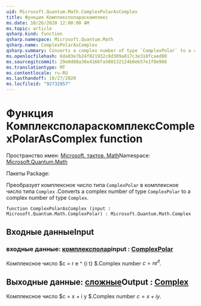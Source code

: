 ```yaml
---
uid: Microsoft.Quantum.Math.ComplexPolarAsComplex
title: Функция Комплексполараскомплекс
ms.date: 10/26/2020 12:00:00 AM
ms.topic: article
qsharp.kind: function
qsharp.namespace: Microsoft.Quantum.Math
qsharp.name: ComplexPolarAsComplex
qsharp.summary: Converts a complex number of type `ComplexPolar` to a complex number of type `Complex`.
ms.openlocfilehash: 6da03e7b24f021932c8d309a817c3e318fcaed80
ms.sourcegitcommit: 29e0d88a30e4166fa580132124b0eb57e1f0e986
ms.translationtype: MT
ms.contentlocale: ru-RU
ms.lasthandoff: 10/27/2020
ms.locfileid: "92732857"
---
```

# <a name="complexpolarascomplex-function"></a><span data-ttu-id="5f18d-102">Функция Комплексполараскомплекс</span><span class="sxs-lookup"><span data-stu-id="5f18d-102">ComplexPolarAsComplex function</span></span>

<span data-ttu-id="5f18d-103">Пространство имен: [Microsoft. тактов. Math](xref:Microsoft.Quantum.Math)</span><span class="sxs-lookup"><span data-stu-id="5f18d-103">Namespace: [Microsoft.Quantum.Math](xref:Microsoft.Quantum.Math)</span></span>

<span data-ttu-id="5f18d-104">Пакеты [](https://nuget.org/packages/)</span><span class="sxs-lookup"><span data-stu-id="5f18d-104">Package: [](https://nuget.org/packages/)</span></span>


<span data-ttu-id="5f18d-105">Преобразует комплексное число типа `ComplexPolar` в комплексное число типа `Complex` .</span><span class="sxs-lookup"><span data-stu-id="5f18d-105">Converts a complex number of type `ComplexPolar` to a complex number of type `Complex`.</span></span>

```qsharp
function ComplexPolarAsComplex (input : Microsoft.Quantum.Math.ComplexPolar) : Microsoft.Quantum.Math.Complex
```


## <a name="input"></a><span data-ttu-id="5f18d-106">Входные данные</span><span class="sxs-lookup"><span data-stu-id="5f18d-106">Input</span></span>

### <a name="input--complexpolar"></a><span data-ttu-id="5f18d-107">входные данные: [комплексполар](xref:Microsoft.Quantum.Math.ComplexPolar)</span><span class="sxs-lookup"><span data-stu-id="5f18d-107">input : [ComplexPolar](xref:Microsoft.Quantum.Math.ComplexPolar)</span></span>

<span data-ttu-id="5f18d-108">Комплексное число $c = r e ^ {i t} $.</span><span class="sxs-lookup"><span data-stu-id="5f18d-108">Complex number $c = r e^{i t}$.</span></span>



## <a name="output--complex"></a><span data-ttu-id="5f18d-109">Выходные данные: [сложные](xref:Microsoft.Quantum.Math.Complex)</span><span class="sxs-lookup"><span data-stu-id="5f18d-109">Output : [Complex](xref:Microsoft.Quantum.Math.Complex)</span></span>

<span data-ttu-id="5f18d-110">Комплексное число $c = x + i y $.</span><span class="sxs-lookup"><span data-stu-id="5f18d-110">Complex number $c = x + i y$.</span></span>